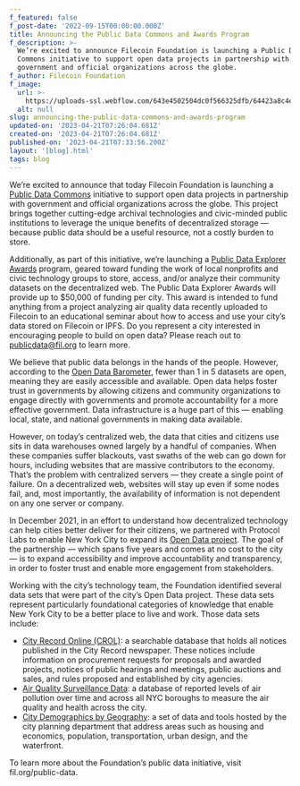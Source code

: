 ```yaml
---
f_featured: false
f_post-date: '2022-09-15T00:00:00.000Z'
title: Announcing the Public Data Commons and Awards Program
f_description: >-
  We’re excited to announce Filecoin Foundation is launching a Public Data
  Commons initiative to support open data projects in partnership with
  government and official organizations across the globe.
f_author: Filecoin Foundation
f_image:
  url: >-
    https://uploads-ssl.webflow.com/643e4502504dc0f566325dfb/64423a8c4e4c682bdff3f2e5_1-1hvgrfumdxuavwm1qy5flw.webp
  alt: null
slug: announcing-the-public-data-commons-and-awards-program
updated-on: '2023-04-21T07:26:04.681Z'
created-on: '2023-04-21T07:26:04.681Z'
published-on: '2023-04-21T07:33:56.200Z'
layout: '[blog].html'
tags: blog
---
```


We’re excited to announce that today Filecoin Foundation is launching a [Public Data Commons](https://fil.org/public-data/) initiative to support open data projects in partnership with government and official organizations across the globe. This project brings together cutting-edge archival technologies and civic-minded public institutions to leverage the unique benefits of decentralized storage — because public data should be a useful resource, not a costly burden to store.

Additionally, as part of this initiative, we’re launching a [Public Data Explorer Awards](https://fil.org/public-data/awards) program, geared toward funding the work of local nonprofits and civic technology groups to store, access, and/or analyze their community datasets on the decentralized web. The Public Data Explorer Awards will provide up to $50,000 of funding per city. This award is intended to fund anything from a project analyzing air quality data recently uploaded to Filecoin to an educational seminar about how to access and use your city’s data stored on Filecoin or IPFS. Do you represent a city interested in encouraging people to build on open data? Please reach out to [publicdata@fil.org](mailto:publicdata@fil.org) to learn more.

We believe that public data belongs in the hands of the people. However, according to the [Open Data Barometer](https://opendatabarometer.org/leadersedition/report/#executive-summary), fewer than 1 in 5 datasets are open, meaning they are easily accessible and available. Open data helps foster trust in governments by allowing citizens and community organizations to engage directly with governments and promote accountability for a more effective government. Data infrastructure is a huge part of this — enabling local, state, and national governments in making data available.

However, on today’s centralized web, the data that cities and citizens use sits in data warehouses owned largely by a handful of companies. When these companies suffer blackouts, vast swaths of the web can go down for hours, including websites that are massive contributors to the economy. That’s the problem with centralized servers — they create a single point of failure. On a decentralized web, websites will stay up even if some nodes fail, and, most importantly, the availability of information is not dependent on any one server or company.

In December 2021, in an effort to understand how decentralized technology can help cities better deliver for their citizens, we partnered with Protocol Labs to enable New York City to expand its [Open Data project](https://opendata.cityofnewyork.us/). The goal of the partnership — which spans five years and comes at no cost to the city — is to expand accessibility and improve accountability and transparency, in order to foster trust and enable more engagement from stakeholders.

Working with the city’s technology team, the Foundation identified several data sets that were part of the city’s Open Data project. These data sets represent particularly foundational categories of knowledge that enable New York City to be a better place to live and work. Those data sets include:

*   [City Record Online (CROL)](https://www1.nyc.gov/site/dcas/about/city-record.page#:~:text=The%20City%20Record%20Online%20%28CROL%29%20is%20a%20fully,official%20rules%20proposed%20and%20adopted%20by%20city%20agencies.): a searchable database that holds all notices published in the City Record newspaper. These notices include information on procurement requests for proposals and awarded projects, notices of public hearings and meetings, public auctions and sales, and rules proposed and established by city agencies.
*   [Air Quality Surveillance Data](https://data.cityofnewyork.us/Environment/Air-Quality/c3uy-2p5r): a database of reported levels of air pollution over time and across all NYC boroughs to measure the air quality and health across the city.
*   [City Demographics by Geography](https://www1.nyc.gov/site/planning/data-maps/nyc-population/geographic-reference.page): a set of data and tools hosted by the city planning department that address areas such as housing and economics, population, transportation, urban design, and the waterfront.

To learn more about the Foundation’s public data initiative, visit fil.org/public-data.
